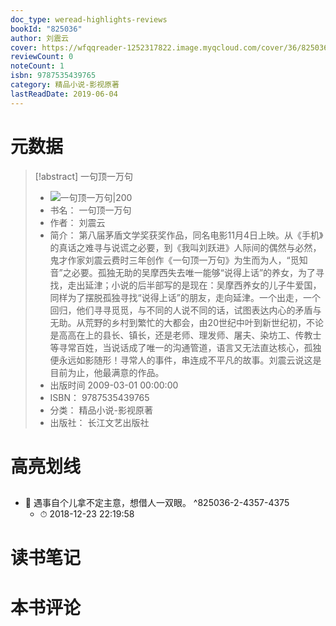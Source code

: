 ```yaml
---
doc_type: weread-highlights-reviews
bookId: "825036"
author: 刘震云
cover: https://wfqqreader-1252317822.image.myqcloud.com/cover/36/825036/t7_825036.jpg
reviewCount: 0
noteCount: 1
isbn: 9787535439765
category: 精品小说-影视原著
lastReadDate: 2019-06-04
---
```

# 元数据
> [!abstract] 一句顶一万句
> - ![ 一句顶一万句|200](https://wfqqreader-1252317822.image.myqcloud.com/cover/36/825036/t7_825036.jpg)
> - 书名： 一句顶一万句
> - 作者： 刘震云
> - 简介： 第八届茅盾文学奖获奖作品，同名电影11月4日上映。从《手机》的真话之难寻与说谎之必要，到《我叫刘跃进》人际间的偶然与必然，鬼才作家刘震云费时三年创作《一句顶一万句》为生而为人，“觅知音”之必要。孤独无助的吴摩西失去唯一能够“说得上话”的养女，为了寻找，走出延津；小说的后半部写的是现在：吴摩西养女的儿子牛爱国，同样为了摆脱孤独寻找“说得上话”的朋友，走向延津。一个出走，一个回归，他们寻寻觅觅，与不同的人说不同的话，试图表达内心的矛盾与无助。从荒野的乡村到繁忙的大都会，由20世纪中叶到新世纪初，不论是高高在上的县长、镇长，还是老师、理发师、屠夫、染坊工、传教士等寻常百姓，当说话成了唯一的沟通管道，语言又无法直达核心，孤独便永远如影随形！寻常人的事件，串连成不平凡的故事。刘震云说这是目前为止，他最满意的作品。
> - 出版时间 2009-03-01 00:00:00
> - ISBN： 9787535439765
> - 分类： 精品小说-影视原著
> - 出版社： 长江文艺出版社

# 高亮划线

## 


- 📌 遇事自个儿拿不定主意，想借人一双眼。 ^825036-2-4357-4375
    - ⏱ 2018-12-23 22:19:58 
# 读书笔记

# 本书评论
